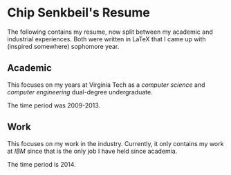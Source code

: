 Chip Senkbeil's Resume
======================

The following contains my resume, now split between my academic and industrial
experiences. Both were written in LaTeX that I came up with (inspired 
somewhere) sophomore year.

Academic
--------

This focuses on my years at Virginia Tech as a _computer science_ and
_computer engineering_ dual-degree undergraduate.

The time period was 2009-2013.

Work
----

This focuses on my work in the industry. Currently, it only contains my work
at _IBM_ since that is the only job I have held since academia.

The time period is 2014.

